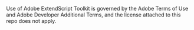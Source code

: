 Use of Adobe ExtendScript Toolkit is governed by the Adobe Terms of Use and Adobe Developer Additional Terms, and the license attached to this repo does not apply.
